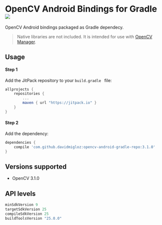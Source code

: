 # OpenCV Android Bindings for Gradle [![](https://jitpack.io/v/davidmigloz/opencv-android-gradle-repo.svg)](https://jitpack.io/#davidmigloz/opencv-android-gradle-repo)

OpenCV Android bindings packaged as Gradle dependecy.

> Native libraries are not included. It is intended for use with [OpenCV Manager](https://play.google.com/store/apps/details?id=org.opencv.engine).

## Usage

#### Step 1

Add the JitPack repository to your `build.gradle ` file:

```gradle
allprojects {
	repositories {
		...
		maven { url "https://jitpack.io" }
	}
}
```

#### Step 2

Add the dependency:

```gradle
dependencies {
	compile 'com.github.davidmigloz:opencv-android-gradle-repo:3.1.0'
}
```

## Versions supported

- OpenCV 3.1.0

## API levels
```gradle
minSdkVersion 9
targetSdkVersion 25
compileSdkVersion 25
buildToolsVersion "25.0.0"
```